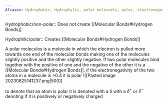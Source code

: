 ```yaml
---
Aliases: Hydrophobic, Hydrophylic, polar molecuels, polar, electronegativity
---
```

Hydrophobic/non-polar:: Does not create [[Molecular Bonds#Hydrogen Bonds]]
<!--ID: 1692734890634-->

Hydrophilic/polar:: Creates [[Molecular Bonds#Hydrogen Bonds]]
<!--ID: 1692734890654-->


A polar molecules is a molecule in which the electron is pulled more towards one end of the molecular bonds making one of the molecules slightly positive and the other slightly negative. If two polar molecules bind together with the positive of one and the negative of the other it is a [[Molecular Bonds#Hydrogen Bonds]]. if the electronegativity of the two atoms in a molecule is >0.4 it is polar
![[Pasted image 20230825141237.png|500]]

to denote that an atom is polar it is denoted with a $\delta$ with a $\delta{^+}$ or $\delta^-$ denoting if it is positively or negatively charged
